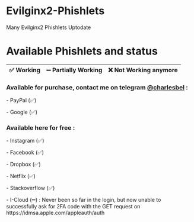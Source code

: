 # Evilginx2-Phishlets
Many Evilginx2 Phishlets Uptodate

# Available Phishlets and status

| ✅ Working  | ➖ Partially Working | ❌ Not Working anymore |
| ------------- | ------------- | ------------- |

<h3>Available for purchase, contact me on telegram <a href="https://t.me/charlesbel" target="_blank">@charlesbel</a> :</h3>
<p>- PayPal (✅)</p>
<p>- Google (✅)</p>
<h3>Available here for free :</h3>
<p>- Instagram (✅)</p>
<p>- Facebook (✅)</p>
<p>- Dropbox (✅)</p>
<p>- Netflix (✅)</p>
<p>- Stackoverflow (✅)</p>
<p>- I-Cloud (➖) : Never been so far in the login, but now unable to successfully ask for 2FA code with the GET request on https://idmsa.apple.com/appleauth/auth</p>
